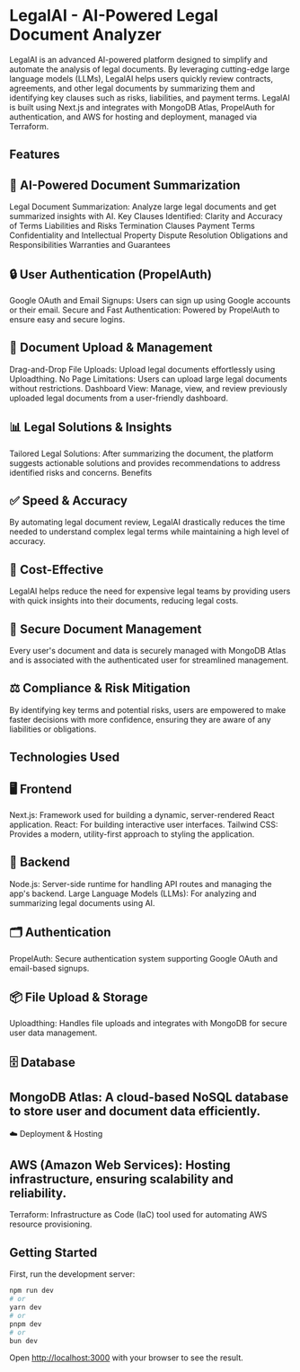# LegalAI - AI-Powered Legal Document Analyzer
LegalAI is an advanced AI-powered platform designed to simplify and automate the analysis of legal documents. By leveraging cutting-edge large language models (LLMs), LegalAI helps users quickly review contracts, agreements, and other legal documents by summarizing them and identifying key clauses such as risks, liabilities, and payment terms. LegalAI is built using Next.js and integrates with MongoDB Atlas, PropelAuth for authentication, and AWS for hosting and deployment, managed via Terraform.

## Features
## 🚀 AI-Powered Document Summarization
Legal Document Summarization: Analyze large legal documents and get summarized insights with AI.
Key Clauses Identified:
Clarity and Accuracy of Terms
Liabilities and Risks
Termination Clauses
Payment Terms
Confidentiality and Intellectual Property
Dispute Resolution
Obligations and Responsibilities
Warranties and Guarantees
## 🔒 User Authentication (PropelAuth)
Google OAuth and Email Signups: Users can sign up using Google accounts or their email.
Secure and Fast Authentication: Powered by PropelAuth to ensure easy and secure logins.
## 📂 Document Upload & Management
Drag-and-Drop File Uploads: Upload legal documents effortlessly using Uploadthing.
No Page Limitations: Users can upload large legal documents without restrictions.
Dashboard View: Manage, view, and review previously uploaded legal documents from a user-friendly dashboard.
## 📊 Legal Solutions & Insights
Tailored Legal Solutions: After summarizing the document, the platform suggests actionable solutions and provides recommendations to address identified risks and concerns.
Benefits
## ✅ Speed & Accuracy
By automating legal document review, LegalAI drastically reduces the time needed to understand complex legal terms while maintaining a high level of accuracy.

## 💼 Cost-Effective
LegalAI helps reduce the need for expensive legal teams by providing users with quick insights into their documents, reducing legal costs.

## 🔐 Secure Document Management
Every user's document and data is securely managed with MongoDB Atlas and is associated with the authenticated user for streamlined management.

## ⚖️ Compliance & Risk Mitigation
By identifying key terms and potential risks, users are empowered to make faster decisions with more confidence, ensuring they are aware of any liabilities or obligations.

## Technologies Used
## 🖥 Frontend
Next.js: Framework used for building a dynamic, server-rendered React application.
React: For building interactive user interfaces.
Tailwind CSS: Provides a modern, utility-first approach to styling the application.
## 🔧 Backend
Node.js: Server-side runtime for handling API routes and managing the app's backend.
Large Language Models (LLMs): For analyzing and summarizing legal documents using AI.
## 🗂 Authentication
PropelAuth: Secure authentication system supporting Google OAuth and email-based signups.
## 📦 File Upload & Storage
Uploadthing: Handles file uploads and integrates with MongoDB for secure user data management.
## 🗄 Database
## MongoDB Atlas: A cloud-based NoSQL database to store user and document data efficiently.
☁️ Deployment & Hosting
## AWS (Amazon Web Services): Hosting infrastructure, ensuring scalability and reliability.
Terraform: Infrastructure as Code (IaC) tool used for automating AWS resource provisioning.

## Getting Started

First, run the development server:

```bash
npm run dev
# or
yarn dev
# or
pnpm dev
# or
bun dev
```

Open [http://localhost:3000](http://localhost:3000) with your browser to see the result.



